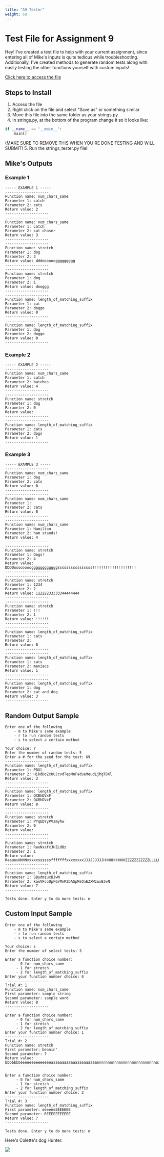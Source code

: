 ```yaml
---
title: "A9 Tester"
weight: 60
---
```


# Test File for Assignment 9

Hey! I've created a test file to help with your current assignment, since entering all of Mike's inputs is quite tedious while troubleshooting. Additionally, I've created methods to generate random tests along with easily testing the other functions yourself with custom inputs!

[Click here to access the file](strings_tester.py)

## Steps to Install
1. Access the file
2. Right click on the file and select "Save as" or something similar
3. Move this file into the same folder as your strings.py
4. In strings.py, at the bottom of the program change it so it looks like:
```python
if __name__ == "__main__":            
    main()
```
(MAKE SURE TO REMOVE THIS WHEN YOU'RE DONE TESTING AND WILL SUBMIT)
5. Run the strings_tester.py file!

## Mike's Outputs

### Example 1
```
----- EXAMPLE 1 -----
--------------------
Function name: num_chars_same
Parameter 1: catch
Parameter 2: cots
Return value: 2
--------------------
--------------------
Function name: num_chars_same
Parameter 1: catch
Parameter 2: cat chaser
Return value: 3
--------------------
--------------------
Function name: stretch
Parameter 1: dog
Parameter 2: 3
Return value: dddooooooggggggggg
--------------------
--------------------
Function name: stretch
Parameter 1: dog
Parameter 2: 1
Return value: dooggg
--------------------
--------------------
Function name: length_of_matching_suffix
Parameter 1: cat
Parameter 2: doggo
Return value: 0
--------------------
--------------------
Function name: length_of_matching_suffix
Parameter 1: dog
Parameter 2: doggo
Return value: 0
--------------------
```

### Example 2
```
----- EXAMPLE 2 -----        
--------------------
Function name: num_chars_same
Parameter 1: catch
Parameter 2: batches
Return value: 4
--------------------
--------------------
Function name: stretch
Parameter 1: dog
Parameter 2: 0
Return value:
--------------------
--------------------
Function name: length_of_matching_suffix
Parameter 1: cats
Parameter 2: dogs
Return value: 1
--------------------
```

### Example 3
```
----- EXAMPLE 3 -----
--------------------
Function name: num_chars_same
Parameter 1: dog
Parameter 2: cats
Return value: 0
--------------------
--------------------
Function name: num_chars_same
Parameter 1:
Parameter 2: cats
Return value: 0
--------------------
--------------------
Function name: num_chars_same
Parameter 1: Hamilton
Parameter 2: ham stands!
Return value: 4
--------------------
--------------------
Function name: stretch
Parameter 1: Dogs!
Parameter 2: 4
Return value: DDDDooooooooggggggggggggssssssssssssssss!!!!!!!!!!!!!!!!!!!!
--------------------
--------------------
Function name: stretch
Parameter 1: 1234
Parameter 2: 2
Return value: 11222233333344444444
--------------------
--------------------
Function name: stretch
Parameter 1: !!!
Parameter 2: 1
Return value: !!!!!!
--------------------
--------------------
Function name: length_of_matching_suffix
Parameter 1: cats
Parameter 2:
Return value: 0
--------------------
--------------------
Function name: length_of_matching_suffix
Parameter 1: cats
Parameter 2: maniacs
Return value: 1
--------------------
--------------------
Function name: length_of_matching_suffix
Parameter 1: dog
Parameter 2: cat and dog
Return value: 3
--------------------
```

## Random Output Sample
```
Enter one of the following
    - m to Mike's same example
    - r to run random tests
    - s to select a certain method

Your choice: r
Enter the number of random tests: 5
Enter a # for the seed for the test: 69
--------------------
Function name: length_of_matching_suffix
Parameter 1: PDXl
Parameter 2: HikdDoZxUUJcvdTepMnFadueMeudLjhgTDXl
Return value: 3
--------------------
--------------------
Function name: length_of_matching_suffix
Parameter 1: QXBhDVxF
Parameter 2: QXBhDVxF
Return value: 8
--------------------
--------------------
Function name: stretch
Parameter 1: PYqEDYyPVzmyhw
Parameter 2: 0
Return value:
--------------------
--------------------
Function name: stretch
Parameter 1: RauNxsfxJHZLdBz
Parameter 2: 1
Return value: RaauuuNNNNxxxxxssssssfffffffxxxxxxxxJJJJJJJJJHHHHHHHHHHZZZZZZZZZZZLLLLLLLLLLLLdddddddddddddBBBBBBBBBBBBBBzzzzzzzzzzzzzzz
--------------------
--------------------
Function name: length_of_matching_suffix
Parameter 1: SBydmzuxBJwN
Parameter 2: kaoVFcoOpFGrMnPZbASpMsQnEZXWzuxBJwN
Return value: 7
--------------------

Tests done. Enter y to do more tests: n
```

## Custom Input Sample
```
Enter one of the following
    - m to Mike's same example
    - r to run random tests
    - s to select a certain method

Your choice: s
Enter the number of select tests: 3

Enter a function choice number:
     - 0 for num_chars_same
     - 1 for stretch
     - 2 for length_of_matching_suffix
Enter your function number choice: 0
--------------------
Trial #: 1
Function name: num_chars_same
First parameter: sample string
Second parameter: sample word
Return value: 8
--------------------

Enter a function choice number:
     - 0 for num_chars_same
     - 1 for stretch
     - 2 for length_of_matching_suffix
Enter your function number choice: 1
--------------------
Trial #: 2
Function name: stretch
First parameter: beanin'
Second parameter: 7
Return value: bbbbbbbeeeeeeeeeeeeeeaaaaaaaaaaaaaaaaaaaaannnnnnnnnnnnnnnnnnnnnnnnnnnniiiiiiiiiiiiiiiiiiiiiiiiiiiiiiiiiiinnnnnnnnnnnnnnnnnnnnnnnnnnnnnnnnnnnnnnnnnn'''''''''''''''''''''''''''''''''''''''''''''''''
--------------------

Enter a function choice number:
     - 0 for num_chars_same
     - 1 for stretch
     - 2 for length_of_matching_suffix
Enter your function number choice: 2
--------------------
Trial #: 3
Function name: length_of_matching_suffix
First parameter: eeeeeeEEEEEEE
Second parameter: REEEEEEEEEEE
Return value: 7
--------------------

Tests done. Enter y to do more tests: n
```

Here's Colette's dog Hunter:

![](/~ves314/img/hunter.jpg?raw=true)